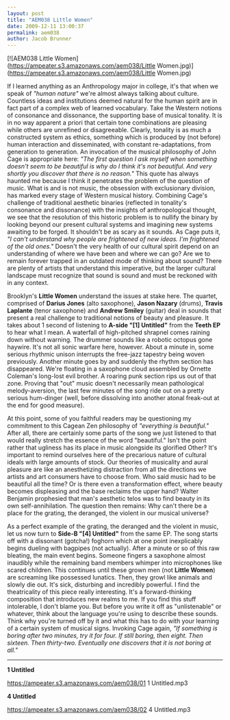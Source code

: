 ```yaml
---
layout: post
title: "AEM038 Little Women"
date: 2009-12-11 13:00:37
permalink: aem038
author: Jacob Brunner
---
```

[![AEM038 Little Women](https://ampeater.s3.amazonaws.com/aem038/Little Women.jpg)](https://ampeater.s3.amazonaws.com/aem038/Little Women.jpg)

If I learned anything as an Anthropology major in college, it's that when we speak of _"human nature"_ we're almost always talking about culture. Countless ideas and institutions deemed natural for the human spirit are in fact part of a complex web of learned vocabulary. Take the Western notions of consonance and dissonance, the supporting base of musical tonality. It is in no way apparent a priori that certain tone combinations are pleasing while others are unrefined or disagreeable. Clearly, tonality is as much a constructed system as ethics, something which is produced by (not before) human interaction and disseminated, with constant re-adaptations, from generation to generation. An invocation of the musical philosophy of John Cage is appropriate here: _"The first question I ask myself when something doesn't seem to be beautiful is why do I think it's not beautiful. And very shortly you discover that there is no reason."_ This quote has always haunted me because I think it penetrates the problem of the question of music. What is and is not music, the obsession with exclusionary division, has marked every stage of Western musical history. Combining Cage's challenge of traditional aesthetic binaries (reflected in tonality's consonance and dissonance) with the insights of anthropological thought, we see that the resolution of this historic problem is to nullify the binary by looking beyond our present cultural systems and imagining new systems awaiting to be forged. It shouldn't be as scary as it sounds. As Cage puts it, _"I can't understand why people are frightened of new ideas. I'm frightened of the old ones."_ Doesn't the very health of our cultural spirit depend on an understanding of where we have been and where we can go? Are we to remain forever trapped in an outdated mode of thinking about sound? There are plenty of artists that understand this imperative, but the larger cultural landscape must recognize that sound is sound and must be reckoned with in any context.

<!-- more -->

Brooklyn's **Little Women** understand the issues at stake here. The quartet, comprised of **Darius Jones** (alto saxophone), **Jason Nazary** (drums), **Travis Laplante** (tenor saxophone) and **Andrew Smiley** (guitar) deal in sounds that present a real challenge to traditional notions of beauty and pleasure. It takes about 1 second of listening to **A-side "\[1\] Untitled"** from the **Teeth EP** to hear what I mean. A waterfall of high-pitched shrapnel comes raining down without warning. The drummer sounds like a robotic octopus gone haywire. It's not all sonic warfare here, however. About a minute in, some serious rhythmic unison interrupts the free-jazz tapestry being woven previously. Another minute goes by and suddenly the rhythm section has disappeared. We're floating in a saxophone cloud assembled by Ornette Coleman's long-lost evil brother. A roaring punk section rips us out of that zone. Proving that "out" music doesn't necessarily mean pathological melody-aversion, the last few minutes of the song ride out on a pretty serious hum-dinger (well, before dissolving into another atonal freak-out at the end for good measure).

At this point, some of you faithful readers may be questioning my commitment to this Cagean Zen philosophy of _"everything is beautiful."_ After all, there are certainly some parts of the song we just listened to that would really stretch the essence of the word "beautiful." Isn't the point rather that ugliness has its place in music alongside its glorified Other? It's important to remind ourselves here of the precarious nature of cultural ideals with large amounts of stock. Our theories of musicality and aural pleasure are like an anesthetizing distraction from all the directions we artists and art consumers have to choose from. Who said music had to be beautiful all the time? Or is there even a transformation effect, where beauty becomes displeasing and the base reclaims the upper hand? Walter Benjamin prophesied that man's aesthetic telos was to find beauty in its own self-annihilation. The question then remains: Why can't there be a place for the grating, the deranged, the violent in our musical universe?

As a perfect example of the grating, the deranged and the violent in music, let us now turn to **Side-B "\[4\] Untitled"** from the same EP. The song starts off with a dissonant (gotcha!) foghorn which at one point inexplicably begins dueling with bagpipes (not actually). After a minute or so of this raw bleating, the main event begins. Someone fingers a saxophone almost inaudibly while the remaining band members whimper into microphones like scared children. This continues until these grown men (not **Little Women**) are screaming like possessed lunatics. Then, they growl like animals and slowly die out. It's sick, disturbing and incredibly powerful. I find the theatricality of this piece really interesting. It's a forward-thinking composition that introduces new realms to me. If you find this stuff intolerable, I don't blame you. But before you write it off as "unlistenable" or whatever, think about the language you're using to describe these sounds. Think why you're turned off by it and what this has to do with your learning of a certain system of musical signs. Invoking Cage again, _"If something is boring after two minutes, try it for four. If still boring, then eight. Then sixteen. Then thirty-two. Eventually one discovers that it is not boring at all."_

---

**1 Untitled**

https://ampeater.s3.amazonaws.com/aem038/01 1 Untitled.mp3

**4 Untitled**

https://ampeater.s3.amazonaws.com/aem038/02 4 Untitled.mp3

